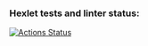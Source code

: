 ### Hexlet tests and linter status:
[![Actions Status](https://github.com/Sardakov/java-project-72/actions/workflows/hexlet-check.yml/badge.svg)](https://github.com/Sardakov/java-project-72/actions)